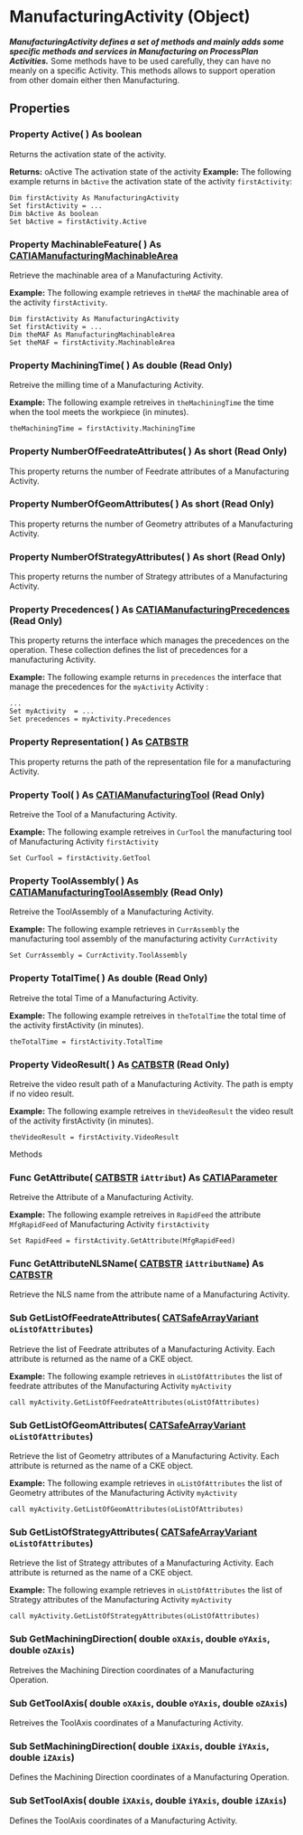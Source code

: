 # ManufacturingActivity (Object)

**_ManufacturingActivity defines a set of methods and mainly adds some specific methods and services in Manufacturing on ProcessPlan Activities._**
Some methods have to be used carefully, they can have no meanly on a specific Activity. This methods allows to support operation from other domain either then Manufacturing.

## Properties

### Property **Active**( ) As boolean

Returns the activation state of the activity.

**Returns:**      oActive The activation state of the activity  **Example:**     The following example returns in `bActive` the activation state of the activity `firstActivity`:

```VBScript
Dim firstActivity As ManufacturingActivity
Set firstActivity = ...
Dim bActive As boolean
Set bActive = firstActivity.Active

```

### Property **MachinableFeature**( ) As [CATIAManufacturingMachinableArea](../ManufacturingInterfaces/interface_ManufacturingMachinableArea_149911.md)

Retrieve the machinable area of a Manufacturing Activity.

**Example:**     The following example retrieves in `theMAF` the machinable area of the activity `firstActivity`.

```VBScript
Dim firstActivity As ManufacturingActivity
Set firstActivity = ...
Dim theMAF As ManufacturingMachinableArea
Set theMAF = firstActivity.MachinableArea

```

### Property **MachiningTime**( ) As double (Read Only)

Retreive the milling time of a Manufacturing Activity.

**Example:**     The following example retreives in `theMachiningTime` the time when the tool meets the workpiece (in minutes).

```VBScript
theMachiningTime = firstActivity.MachiningTime

```

### Property **NumberOfFeedrateAttributes**( ) As short (Read Only)

This property returns the number of Feedrate attributes of a Manufacturing Activity.  
### Property **NumberOfGeomAttributes**( ) As short (Read Only)

This property returns the number of Geometry attributes of a Manufacturing Activity.  
### Property **NumberOfStrategyAttributes**( ) As short (Read Only)

This property returns the number of Strategy attributes of a Manufacturing Activity.  
### Property **Precedences**( ) As [CATIAManufacturingPrecedences](../ManufacturingInterfaces/interface_ManufacturingPrecedences_122094.md) (Read Only)

This property returns the interface which manages the precedences on the operation. These collection defines the list of precedences for a manufacturing Activity.

**Example:**     The following example returns in `precedences` the interface that manage the precedences for the `myActivity` Activity :

```VBScript
...
Set myActivity  = ...
Set precedences = myActivity.Precedences

```

### Property **Representation**( ) As [CATBSTR](../System/typedef_CATBSTR_8129.md)

This property returns the path of the representation file for a manufacturing Activity.  
### Property **Tool**( ) As [CATIAManufacturingTool](../ManufacturingInterfaces/interface_ManufacturingTool_62710.md) (Read Only)

Retreive the Tool of a Manufacturing Activity.

**Example:**     The following example retreives in `CurTool` the manufacturing tool of Manufacturing Activity `firstActivity`

```VBScript
Set CurTool = firstActivity.GetTool

```

### Property **ToolAssembly**( ) As [CATIAManufacturingToolAssembly](../ManufacturingInterfaces/interface_ManufacturingToolAssembly_133824.md) (Read Only)

Retreive the ToolAssembly of a Manufacturing Activity.

**Example:**     The following example retrieves in `CurrAssembly` the manufacturing tool assembly of the manufacturing activity `CurrActivity`

```VBScript
Set CurrAssembly = CurrActivity.ToolAssembly

```

### Property **TotalTime**( ) As double (Read Only)

Retreive the total Time of a Manufacturing Activity.

**Example:**     The following example retreives in `theTotalTime` the total time of the activity firstActivity (in minutes).

```VBScript
theTotalTime = firstActivity.TotalTime

```

### Property **VideoResult**( ) As [CATBSTR](../System/typedef_CATBSTR_8129.md) (Read Only)

Retreive the video result path of a Manufacturing Activity. The path is empty if no video result.

**Example:**     The following example retreives in `theVideoResult` the video result of the activity firstActivity (in minutes).

```VBScript
theVideoResult = firstActivity.VideoResult

```

Methods

### Func **GetAttribute**( [CATBSTR](../System/typedef_CATBSTR_8129.md)  `iAttribut`) As [CATIAParameter](../KnowledgeInterfaces/interface_Parameter_17963.md)

Retreive the Attribute of a Manufacturing Activity.

**Example:**     The following example retreives in `RapidFeed` the attribute `MfgRapidFeed` of Manufacturing Activity `firstActivity`

```VBScript
Set RapidFeed = firstActivity.GetAttribute(MfgRapidFeed)

```

### Func **GetAttributeNLSName**( [CATBSTR](../System/typedef_CATBSTR_8129.md)  `iAttributName`) As [CATBSTR](../System/typedef_CATBSTR_8129.md)

Retrieve the NLS name from the attribute name of a Manufacturing Activity.

### Sub **GetListOfFeedrateAttributes**( [CATSafeArrayVariant](../System/typedef_CATSafeArrayVariant_73843.md)  `oListOfAttributes`)

Retrieve the list of Feedrate attributes of a Manufacturing Activity.
Each attribute is returned as the name of a CKE object.

**Example:**     The following example retrieves in `oListOfAttributes` the list of feedrate attributes of the Manufacturing Activity `myActivity`

```VBScript
call myActivity.GetListOfFeedrateAttributes(oListOfAttributes)

```

### Sub **GetListOfGeomAttributes**( [CATSafeArrayVariant](../System/typedef_CATSafeArrayVariant_73843.md)  `oListOfAttributes`)

Retrieve the list of Geometry attributes of a Manufacturing Activity.
Each attribute is returned as the name of a CKE object.

**Example:**     The following example retrieves in `oListOfAttributes` the list of Geometry attributes of the Manufacturing Activity `myActivity`

```VBScript
call myActivity.GetListOfGeomAttributes(oListOfAttributes)

```

### Sub **GetListOfStrategyAttributes**( [CATSafeArrayVariant](../System/typedef_CATSafeArrayVariant_73843.md)  `oListOfAttributes`)

Retrieve the list of Strategy attributes of a Manufacturing Activity.
Each attribute is returned as the name of a CKE object.

**Example:**     The following example retrieves in `oListOfAttributes` the list of Strategy attributes of the Manufacturing Activity `myActivity`

```VBScript
call myActivity.GetListOfStrategyAttributes(oListOfAttributes)

```

### Sub **GetMachiningDirection**( double  `oXAxis`,  double  `oYAxis`,  double  `oZAxis`)

Retreives the Machining Direction coordinates of a Manufacturing Operation.

### Sub **GetToolAxis**( double  `oXAxis`,  double  `oYAxis`,  double  `oZAxis`)

Retreives the ToolAxis coordinates of a Manufacturing Activity.

### Sub **SetMachiningDirection**( double  `iXAxis`,  double  `iYAxis`,  double  `iZAxis`)

Defines the Machining Direction coordinates of a Manufacturing Operation.

### Sub **SetToolAxis**( double  `iXAxis`,  double  `iYAxis`,  double  `iZAxis`)

Defines the ToolAxis coordinates of a Manufacturing Activity.